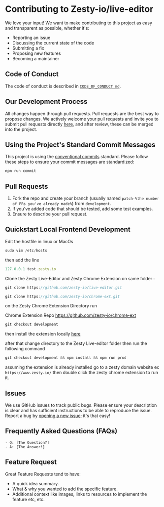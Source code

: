 # Contributing to Zesty-io/live-editor

We love your input! We want to make contributing to this project as easy and transparent as possible, whether it's:

-  Reporting an issue
-  Discussing the current state of the code
-  Submitting a fix
-  Proposing new features
-  Becoming a maintainer

## Code of Conduct

The code of conduct is described in [`CODE_OF_CONDUCT.md`](CODE_OF_CONDUCT.md).

## Our Development Process

All changes happen through pull requests. Pull requests are the best way to propose changes. We actively welcome your pull requests and invite you to submit pull requests directly [here](https://github.com/zesty-io/live-editor/pulls), and after review, these can be merged into the project.

## Using the Project's Standard Commit Messages

This project is using the [conventional commits](https://www.conventionalcommits.org/en/v1.0.0-beta.2/) standard. Please follow these steps to ensure your
commit messages are standardized:

```jsx
npm run commit
```

## Pull Requests

1. Fork the repo and create your branch (usually named `patch-%the number of PRs you've already made%`) from `development`.
2. If you've added code that should be tested, add some test examples.
3. Ensure to describe your pull request.

## Quickstart Local Frontend Development

Edit the hostfile in linux or MacOs

```jsx
sudo vim /etc/hosts
```

then add the line

```jsx
127.0.0.1 test.zesty.io
```

Clone the Zesty Live-Editor and Zesty Chrome Extension on same folder :

```jsx
git clone https://github.com/zesty-io/live-editor.git
```

```jsx
git clone https://github.com/zesty-io/chrome-ext.git
```

on the Zesty Chrome Extension Directory run

Chrome Extension Repo https://github.com/zesty-io/chrome-ext

```jsx
git checkout development
```

then install the extension locally [here](https://webkul.com/blog/how-to-install-the-unpacked-extension-in-chrome/)

after that change directory to the Zesty Live-editor folder then run the following command

```jsx
git checkout development && npm install && npm run prod
```

assuming the extension is already installed go to a zesty domain website ex `https://www.zesty.io/` then double click the zesty chrome extension to run it.

## Issues

We use GitHub issues to track public bugs. Please ensure your description is
clear and has sufficient instructions to be able to reproduce the issue. Report a bug by <a href="https://github.com/zesty-io/live-editor/issues">opening a new issue</a>; it's that easy!

## Frequently Asked Questions (FAQs)

<!--- I thought it would be great to have a list of FAQs for the project to help save time for new contributors--->

    - Q: [The Question?]
    - A: [The Answer!]

## Feature Request

Great Feature Requests tend to have:

-  A quick idea summary.
-  What & why you wanted to add the specific feature.
-  Additional context like images, links to resources to implement the feature etc, etc.
